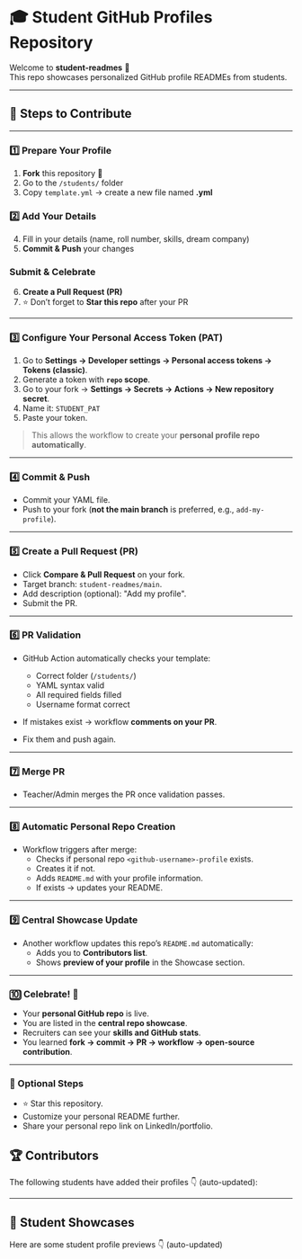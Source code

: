 # 🎓 Student GitHub Profiles Repository

Welcome to **student-readmes** 🚀  
This repo showcases personalized GitHub profile READMEs from students.  

---

## 📌 Steps to Contribute


---

### 1️⃣ Prepare Your Profile
1. **Fork** this repository 🍴
2. Go to the `/students/` folder
3. Copy `template.yml` → create a new file named **<your-github-username>.yml**

### 2️⃣ Add Your Details
4. Fill in your details (name, roll number, skills, dream company)
5. **Commit & Push** your changes

###  Submit & Celebrate
6. **Create a Pull Request (PR)**
7. ⭐ Don’t forget to **Star this repo** after your PR

---


### 3️⃣ Configure Your Personal Access Token (PAT)

1. Go to **Settings → Developer settings → Personal access tokens → Tokens (classic)**.  
2. Generate a token with **`repo` scope**.  
3. Go to your fork → **Settings → Secrets → Actions → New repository secret**.  
4. Name it: `STUDENT_PAT`  
5. Paste your token.  

> This allows the workflow to create your **personal profile repo automatically**.

---

### 4️⃣ Commit & Push

- Commit your YAML file.  
- Push to your fork (**not the main branch** is preferred, e.g., `add-my-profile`).  

---

### 5️⃣ Create a Pull Request (PR)

- Click **Compare & Pull Request** on your fork.  
- Target branch: `student-readmes/main`.  
- Add description (optional): "Add my profile".  
- Submit the PR.

---

### 6️⃣ PR Validation

- GitHub Action automatically checks your template:  
  - Correct folder (`/students/`)  
  - YAML syntax valid  
  - All required fields filled  
  - Username format correct  

- If mistakes exist → workflow **comments on your PR**.  
- Fix them and push again.

---

### 7️⃣ Merge PR

- Teacher/Admin merges the PR once validation passes.

---

### 8️⃣ Automatic Personal Repo Creation

- Workflow triggers after merge:  
  - Checks if personal repo `<github-username>-profile` exists.  
  - Creates it if not.  
  - Adds `README.md` with your profile information.  
  - If exists → updates your README.

---
 
###  9️⃣ Central Showcase Update

- Another workflow updates this repo’s `README.md` automatically:  
  - Adds you to **Contributors list**.  
  - Shows **preview of your profile** in the Showcase section.

---

### 🔟 Celebrate! 🎉

- Your **personal GitHub repo** is live.  
- You are listed in the **central repo showcase**.  
- Recruiters can see your **skills and GitHub stats**.  
- You learned **fork → commit → PR → workflow → open-source contribution**.

---

### 📝 Optional Steps

- ⭐ Star this repository.  
- Customize your personal README further.  
- Share your personal repo link on LinkedIn/portfolio.


## 🏆 Contributors

The following students have added their profiles 👇 (auto-updated):

<!-- CONTRIBUTORS-LIST:START -->
<!-- CONTRIBUTORS-LIST:END -->

---

## 🎨 Student Showcases

Here are some student profile previews 👇 (auto-updated)

<!-- SHOWCASE-LIST:START -->
<!-- SHOWCASE-LIST:END -->
